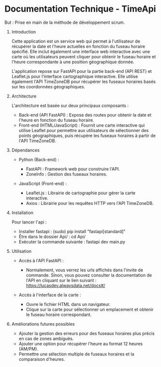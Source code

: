 # Documentation Technique - TimeApi

But : Prise en main de la méthode de développement scrum.


1. Introduction

    Cette application est un service web qui permet à l'utilisateur de récupérer la date et l'heure actuelles en fonction du fuseau horaire spécifié. Elle inclut également une interface web interactive avec une carte où les utilisateurs peuvent cliquer pour obtenir le fuseau horaire et l'heure correspondante à une position géographique donnée.

    L'application repose sur FastAPI pour la partie back-end (API REST) et Leaflet.js pour l'interface cartographique interactive. Elle utilise également l'API TimeZoneDB pour récupérer les fuseaux horaires basés sur les coordonnées géographiques.


2. Architecture

    L'architecture est basée sur deux principaux composants :

    - Back-end (API FastAPI) : Expose des routes pour obtenir la date et l'heure en fonction du fuseau horaire.
    - Front-end (HTML/JavaScript) : Fournit une carte interactive qui utilise Leaflet pour permettre aux utilisateurs de sélectionner des points géographiques, puis récupère les fuseaux horaires à partir de l'API TimeZoneDB.


3. Dépendances

    - Python (Back-end) :
        - FastAPI : Framework web pour construire l'API.
        - ZoneInfo : Gestion des fuseaux horaires.

    - JavaScript (Front-end) :
        - Leaflet.js : Librairie de cartographie pour gérer la carte interactive.
        - Axios : Librairie pour les requêtes HTTP vers l'API TimeZoneDB.


4. Installation

    Pour lancer l'api :

    - Installer fastapi : (sudo) pip install "fastapi[standard]"
    - Être dans le dossier Api/ : cd Api/
    - Exécuter la commande suivante : fastapi dev main.py


5. Utilisation

    - Accès à l'API FastAPI :
        - Normalement, vous verrez les urls affichés dans l'invite de commande. Sinon, vous pouvez consulter la documentation de l'API en cliquant sur le lien suivant : https://lucasdev.alwaysdata.net/docs#/

    - Accès à l'interface de la carte :
        - Ouvre le fichier HTML dans un navigateur.
        - Clique sur la carte pour sélectionner un emplacement et obtenir le fuseau horaire correspondant.


5. Améliorations futures possibles

    - Ajouter la gestion des erreurs pour des fuseaux horaires plus précis en cas de zones ambiguës.
    - Ajouter une option pour récupérer l'heure au format 12 heures (AM/PM).
    - Permettre une sélection multiple de fuseaux horaires et la comparaison d'heures.